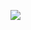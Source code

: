 ![](https://media3.giphy.com/media/v1.Y2lkPTc5MGI3NjExcnh2OGV2Z3Z2eHlhMm4wc3NjNm5wdTEzeWlud21zajhxbDdvcThtciZlcD12MV9pbnRlcm5hbF9naWZfYnlfaWQmY3Q9Zw/XaLCLQ0AcDEKpDRSt5/giphy.webp)

